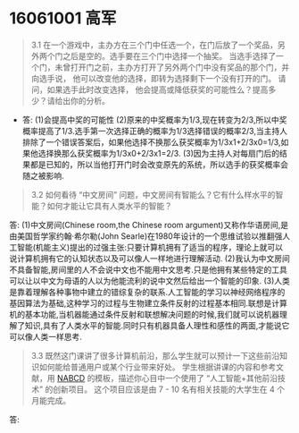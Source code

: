 # 16061001 高军
>3.1 在一个游戏中，主办方在三个门中任选一个，在门后放了一个奖品，另外两个门之后是空的。选手要在三个门中选择一个抽奖。 当选手选择了一个门，未曾打开门之前，主办方打开了另外两个门中没有奖品的那个门，并向选手说， 他可以改变他的选择，即转为选择剩下一个没有打开的门。 请问，如果选手此时改变选择， 他会提高或降低获奖的可能性么？提高多少？请给出你的分析。

 - 答:
    (1)会提高中奖的可能性
    (2)原来的中奖概率为1/3,现在转变为2/3,所以中奖概率提高了1/3.选手第一次选择正确的概率为1/3选择错误的概率2/3,当主持人排除了一个错误答案后，如果他选择不换那么获奖概率为1/3x1+2/3x0=1/3,如果他选择换那么获奖概率为1/3x0+2/3x1=2/3.
    (3)因为主持人对每扇门后的结果都是已知的，所以当他打开门时会改变原先的系统，所以选手的获奖概率会随之被影响.

>3.2 如何看待 “中文房间” 问题，中文房间有智能么？它有什么样水平的智能？如何才能让它具有人类水平的智能？

答:
    (1)中文房间(Chinese room,the Chinese room argument)又称作华语房间,是由美国哲学家约翰·希尔勒(John Searle)在1980年设计的一个思维试验以推翻强人工智能(机能主义)提出的过强主张:只要计算机拥有了适当的程序，理论上就可以说计算机拥有它的认知状态以及可以像人一样地进行理解活动.
    (2)我认为中文房间不具备智能,房间里的人不会说中文也不能用中文思考.只是他拥有某些特定的工具可以让以中文为母语的人以为他能流利的说中文然后给出一个智能的印象.
    (3)人类是靠着理解各种事物中建立的错综复杂的联系.人工智能的学习以神经网络程序的基因算法为基础,这种学习的过程与生物建立条件反射的过程基本相同.联想是计算机的基本功能,当机器能通过条件反射和联想解决问题的时候,我们就可以说机器理解了知识,具有了人类水平的智能.同时只有机器具备人理性和感性的两面,才能说它可以像人类一样思考.

>3.3 既然这门课讲了很多计算机前沿，那么学生就可以预计一下这些前沿知识如何能给普通用户或某个行业带来好处。 学生根据讲课的内容和参考文献，用 [NABCD](https://www.cnblogs.com/xinz/archive/2010/12/01/1893323.html) 的模板，描述你心目中一个使用了 “人工智能+其他前沿技术” 的创新项目。 这个项目应该是由 7 - 10 名有相关技能的大学生在 4 个月能完成。 

答:
